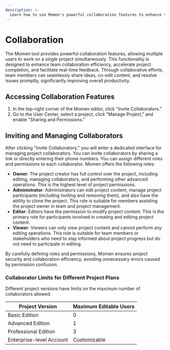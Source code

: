 ```yaml
---
description: >-
  Learn how to use Momen's powerful collaboration features to enhance team productivity, manage roles, and streamline project workflows.
---
```


# Collaboration

The Momen tool provides powerful collaboration features, allowing multiple users to work on a single project simultaneously. This functionality is designed to enhance team collaboration efficiency, accelerate project completion, and facilitate real-time feedback. Through collaborative efforts, team members can seamlessly share ideas, co-edit content, and resolve issues promptly, significantly improving overall productivity.

## Accessing Collaboration Features

1. In the top-right corner of the Momen editor, click "Invite Collaborators."
2. Go to the User Center, select a project, click "Manage Project," and enable "Sharing and Permissions."

## Inviting and Managing Collaborators

After clicking "Invite Collaborators," you will enter a dedicated interface for managing project collaborators. You can invite collaborators by sharing a link or directly entering their phone numbers. You can assign different roles and permissions to each collaborator. Momen offers the following roles:

- **Owner**: The project creator has full control over the project, including editing, managing collaborators, and performing other advanced operations. This is the highest level of project permissions.
- **Administrator**: Administrators can edit project content, manage project participants (including inviting and removing them), and also have the ability to clone the project. This role is suitable for members assisting the project owner in team and project management.
- **Editor**: Editors have the permission to modify project content. This is the primary role for participants involved in creating and editing project content.
- **Viewer**: Viewers can only view project content and cannot perform any editing operations. This role is suitable for team members or stakeholders who need to stay informed about project progress but do not need to participate in editing.

By carefully defining roles and permissions, Momen ensures project security and collaboration efficiency, avoiding unnecessary errors caused by permission confusion.

### Collaborator Limits for Different Project Plans

Different project versions have limits on the maximum number of collaborators allowed.

| Project Version          | Maximum Editable Users |
|---------------------------|------------------------|
| Basic Edition             | 0                      |
| Advanced Edition          | 1                      |
| Professional Edition      | 3                      |
| Enterprise-level Account  | Customizable           |
